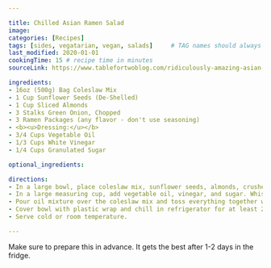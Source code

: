 ```yaml
---

title: Chilled Asian Ramen Salad
image:
categories: [Recipes]
tags: [sides, vegatarian, vegan, salads]     # TAG names should always be lowercase
last_modified: 2020-01-01
cookingTime: 15 # recipe time in minutes
sourceLink: https://www.tablefortwoblog.com/ridiculously-amazing-asian-ramen-salad/

ingredients:
- 16oz (500g) Bag Coleslaw Mix 
- 1 Cup Sunflower Seeds (De-Shelled)
- 1 Cup Sliced Almonds
- 3 Stalks Green Onion, Chopped
- 3 Ramen Packages (any flavor - don't use seasoning)
- <b><u>Dressing:</u></b>
- 3/4 Cups Vegetable Oil
- 1/3 Cups White Vinegar
- 1/4 Cups Granulated Sugar

optional_ingredients:

directions:
- In a large bowl, place coleslaw mix, sunflower seeds, almonds, crushed ramen, and green onions.
- In a large measuring cup, add vegetable oil, vinegar, and sugar. Whisk together. Don't worry if the sugar will not completely dissolve.
- Pour oil mixture over the coleslaw mix and toss everything together with a large spatula until everything is coated well.
- Cover bowl with plastic wrap and chill in refrigerator for at least 2 hours (preferably overnight). 
- Serve cold or room temperature.

---
```


Make sure to prepare this in advance. It gets the best after 1-2 days in the fridge.  
